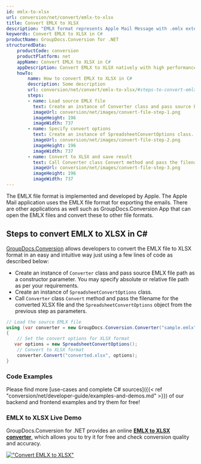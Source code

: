 ```yaml
---
id: emlx-to-xlsx
url: conversion/net/convert/emlx-to-xlsx
title: Convert EMLX to XLSX
description: "EMLX format represents Apple Mail Message with .emlx extension. Learn how to convert EMLX to XLSX file programmatically in C# language using GroupDocs.Conversion for .NET library."
keywords: Convert EMLX to XLSX in C#
productName: GroupDocs.Conversion for .NET
structuredData:
    productCode: conversion
    productPlatform: net
    appName: Convert EMLX to XLSX in C#
    appDescription: Convert EMLX to XLSX natively with high performance using C# language and server side GroupDocs.Conversion for .NET APIs, without the use of any software like Microsoft or Open Office.
    howTo:
        name: How to convert EMLX to XLSX in C# 
        description: Some description
        url: conversion/net/convert/emlx-to-xlsx/#steps-to-convert-emlx-to-xlsx-in-c
        steps:
        - name: Load source EMLX file 
          text: Create an instance of Converter class and pass source EMLX file path as a constructor parameter. You may specify absolute or relative file path as per your requirements. 
          imageUrl: conversion/net/images/convert-file-step-1.png
          imageHeight: 196
          imageWidth: 737
        - name: Specify convert options 
          text: Create an instance of SpreadsheetConvertOptions class.
          imageUrl: conversion/net/images/convert-file-step-2.png
          imageHeight: 196
          imageWidth: 737
        - name: Convert to XLSX and save result 
          text: Call Converter class Convert method and pass the filename for the converted HTML file and the SpreadsheetConvertOptions object from the previous step as parameters.
          imageUrl: conversion/net/images/convert-file-step-3.png
          imageHeight: 196
          imageWidth: 737
---
```


The EMLX file format is implemented and developed by Apple. The Apple Mail application uses the EMLX file format for exporting the emails. There are other applications as well such as GroupDocs.Conversion App that can open the EMLX files and convert these to other file formats.

## Steps to convert EMLX to XLSX in C#

[GroupDocs.Conversion](https://products.groupdocs.com/conversion/net) allows developers to convert the EMLX file to XLSX format in an easy and intuitive way just using a few lines of code as described below:

* Create an instance of `Converter` class and pass source EMLX file path as a constructor parameter. You may specify absolute or relative file path as per your requirements. 
* Create an instance of `SpreadsheetConvertOptions` class.
* Call `Converter` class `Convert` method and pass the filename for the converted XLSX file and the `SpreadsheetConvertOptions` object from the previous step as parameters.

```csharp
// Load the source EMLX file
using (var converter = new GroupDocs.Conversion.Converter("sample.emlx"))
{
    // Set the convert options for XLSX format
   var options = new SpreadsheetConvertOptions();
    // Convert to XLSX format
    converter.Convert("converted.xlsx", options);
}
```

### Code Examples

Please find more [use-cases and complete C# sources]({{< ref "conversion/net/developer-guide/examples-and-demos.md" >}}) of our backend and frontend examples and try them for free!

### EMLX to XLSX Live Demo

GroupDocs.Conversion for .NET provides an online [**EMLX to XLSX converter**](https://products.groupdocs.app/conversion/emlx-to-xlsx), which allows you to try it for free and check conversion quality and accuracy.

[!["Convert EMLX to XLSX"](conversion/net/images/convert-to-xlsx/convert-emlx-to-xlsx.png)](https://products.groupdocs.app/conversion/emlx-to-xlsx)